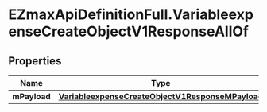 # EZmaxApiDefinitionFull.VariableexpenseCreateObjectV1ResponseAllOf

## Properties

Name | Type | Description | Notes
------------ | ------------- | ------------- | -------------
**mPayload** | [**VariableexpenseCreateObjectV1ResponseMPayload**](VariableexpenseCreateObjectV1ResponseMPayload.md) |  | 


